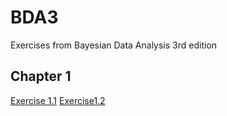 # BDA3
Exercises from Bayesian Data Analysis 3rd edition


## Chapter 1

  [Exercise 1.1](Exercise1-1.html)
  [Exercise1.2](Exercise1-2.html)
  
